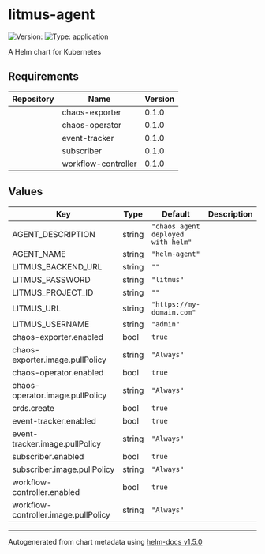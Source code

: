 # litmus-agent

![Version: ](https://img.shields.io/badge/Version--informational?style=flat-square) ![Type: application](https://img.shields.io/badge/Type-application-informational?style=flat-square)

A Helm chart for Kubernetes

## Requirements

| Repository | Name | Version |
|------------|------|---------|
|  | chaos-exporter | 0.1.0 |
|  | chaos-operator | 0.1.0 |
|  | event-tracker | 0.1.0 |
|  | subscriber | 0.1.0 |
|  | workflow-controller | 0.1.0 |

## Values

| Key | Type | Default | Description |
|-----|------|---------|-------------|
| AGENT_DESCRIPTION | string | `"chaos agent deployed with helm"` |  |
| AGENT_NAME | string | `"helm-agent"` |  |
| LITMUS_BACKEND_URL | string | `""` |  |
| LITMUS_PASSWORD | string | `"litmus"` |  |
| LITMUS_PROJECT_ID | string | `""` |  |
| LITMUS_URL | string | `"https://my-domain.com"` |  |
| LITMUS_USERNAME | string | `"admin"` |  |
| chaos-exporter.enabled | bool | `true` |  |
| chaos-exporter.image.pullPolicy | string | `"Always"` |  |
| chaos-operator.enabled | bool | `true` |  |
| chaos-operator.image.pullPolicy | string | `"Always"` |  |
| crds.create | bool | `true` |  |
| event-tracker.enabled | bool | `true` |  |
| event-tracker.image.pullPolicy | string | `"Always"` |  |
| subscriber.enabled | bool | `true` |  |
| subscriber.image.pullPolicy | string | `"Always"` |  |
| workflow-controller.enabled | bool | `true` |  |
| workflow-controller.image.pullPolicy | string | `"Always"` |  |

----------------------------------------------
Autogenerated from chart metadata using [helm-docs v1.5.0](https://github.com/norwoodj/helm-docs/releases/v1.5.0)
